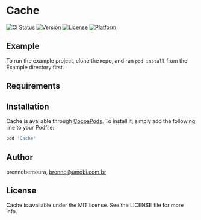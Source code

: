 # Cache

[![CI Status](https://img.shields.io/travis/brennobemoura/Cache.svg?style=flat)](https://travis-ci.org/brennobemoura/Cache)
[![Version](https://img.shields.io/cocoapods/v/Cache.svg?style=flat)](https://cocoapods.org/pods/Cache)
[![License](https://img.shields.io/cocoapods/l/Cache.svg?style=flat)](https://cocoapods.org/pods/Cache)
[![Platform](https://img.shields.io/cocoapods/p/Cache.svg?style=flat)](https://cocoapods.org/pods/Cache)

## Example

To run the example project, clone the repo, and run `pod install` from the Example directory first.

## Requirements

## Installation

Cache is available through [CocoaPods](https://cocoapods.org). To install
it, simply add the following line to your Podfile:

```ruby
pod 'Cache'
```

## Author

brennobemoura, brenno@umobi.com.br

## License

Cache is available under the MIT license. See the LICENSE file for more info.
